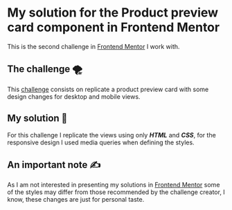 # My solution for the Product preview card component in Frontend Mentor

This is the second challenge in [Frontend Mentor](https://www.frontendmentor.io/) I work with. 

## The challenge 🌪

This [challenge](https://www.frontendmentor.io/challenges/product-preview-card-component-GO7UmttRfa) consists on replicate a product preview card with some design changes for desktop and mobile views. 

## My solution 🧞

For this challenge I replicate the views using only _**HTML**_ and _**CSS**_, for the responsive design I used media queries when defining the styles.

## An important note ✍

As I am not interested in presenting my solutions in [Frontend Mentor](https://www.frontendmentor.io/) some of the styles may differ from those recommended by the challenge creator, I know, these changes are just for personal taste.